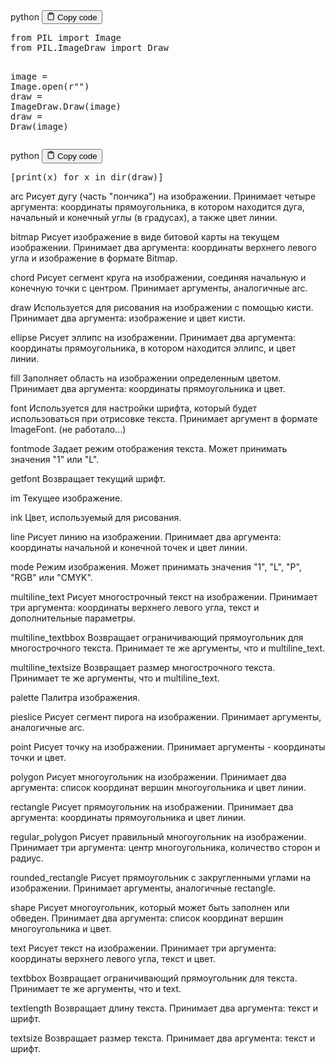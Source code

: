 <div class="code-element">
<div class="lang-line">
  <text>python</text>
  <button class="copy-button"
          id="codef0a8fe71e8f2a5aee70385188ec76976b"
          onclick="copyCode(codef0a8fe71e8f2a5aee70385188ec76976, codef0a8fe71e8f2a5aee70385188ec76976b)">
    <svg stroke="currentColor"
         fill="none"
         stroke-width="2"
         viewBox="0 0 24 24"
         stroke-linecap="round"
         stroke-linejoin="round"
         class="h-4 w-4"
         height="1em"
         width="1em"
         xmlns="http://www.w3.org/2000/svg">
      <path d="M16 4h2a2 2 0 0 1 2 2v14a2 2 0 0 1-2 2H6a2 2 0 0 1-2-2V6a2 2 0 0 1 2-2h2"></path>
      <rect x="8" y="2" width="8" height="4" rx="1" ry="1"></rect>
    </svg>
    <text>Copy code</text>
  </button>

</div>
<div class="code" id="codef0a8fe71e8f2a5aee70385188ec76976"><div class="highlight"><pre><span></span><span class="kn">from</span> <span class="nn">PIL</span> <span class="kn">import</span> <span class="n">Image</span>
<span class="kn">from</span> <span class="nn">PIL.ImageDraw</span> <span class="kn">import</span> <span class="n">Draw</span>

<span class="n">image</span> <span class="o">=</span> <span class="n">Image</span><span class="o">.</span><span class="n">open</span><span class="p">(</span><span class="sa">r</span><span class="s2">&quot;&quot;</span><span class="p">)</span>
<span class="n">draw</span> <span class="o">=</span> <span class="n">ImageDraw</span><span class="o">.</span><span class="n">Draw</span><span class="p">(</span><span class="n">image</span><span class="p">)</span>
<span class="n">draw</span> <span class="o">=</span> <span class="n">Draw</span><span class="p">(</span><span class="n">image</span><span class="p">)</span>
</pre></div></div>
</div>

<div class="code-element">
<div class="lang-line">
  <text>python</text>
  <button class="copy-button"
          id="code1f006a589e571d6e4fe53b1e587b0be2b"
          onclick="copyCode(code1f006a589e571d6e4fe53b1e587b0be2, code1f006a589e571d6e4fe53b1e587b0be2b)">
    <svg stroke="currentColor"
         fill="none"
         stroke-width="2"
         viewBox="0 0 24 24"
         stroke-linecap="round"
         stroke-linejoin="round"
         class="h-4 w-4"
         height="1em"
         width="1em"
         xmlns="http://www.w3.org/2000/svg">
      <path d="M16 4h2a2 2 0 0 1 2 2v14a2 2 0 0 1-2 2H6a2 2 0 0 1-2-2V6a2 2 0 0 1 2-2h2"></path>
      <rect x="8" y="2" width="8" height="4" rx="1" ry="1"></rect>
    </svg>
    <text>Copy code</text>
  </button>

</div>
<div class="code" id="code1f006a589e571d6e4fe53b1e587b0be2"><div class="highlight"><pre><span></span><span class="p">[</span><span class="nb">print</span><span class="p">(</span><span class="n">x</span><span class="p">)</span> <span class="k">for</span> <span class="n">x</span> <span class="ow">in</span> <span class="nb">dir</span><span class="p">(</span><span class="n">draw</span><span class="p">)]</span>
</pre></div></div>
</div>

<p>arc                 Рисует дугу (часть "пончика") на изображении. 
                    Принимает четыре аргумента: координаты прямоугольника, в котором находится дуга, начальный и конечный углы (в градусах), а также цвет линии.</p>
<p>bitmap              Рисует изображение в виде битовой карты на текущем изображении. 
                    Принимает два аргумента: координаты верхнего левого угла и изображение в формате Bitmap.</p>
<p>chord               Рисует сегмент круга на изображении, соединяя начальную и конечную точки с центром. 
                    Принимает аргументы, аналогичные arc.</p>
<p>draw                Используется для рисования на изображении с помощью кисти. 
                    Принимает два аргумента: изображение и цвет кисти.</p>
<p>ellipse             Рисует эллипс на изображении. 
                    Принимает два аргумента: координаты прямоугольника, в котором находится эллипс, и цвет линии.</p>
<p>fill                Заполняет область на изображении определенным цветом. 
                    Принимает два аргумента: координаты прямоугольника и цвет.</p>
<p>font                Используется для настройки шрифта, который будет использоваться при отрисовке текста. 
                    Принимает аргумент в формате ImageFont. (не работало...)</p>
<p>fontmode            Задает режим отображения текста. Может принимать значения "1" или "L".</p>
<p>getfont             Возвращает текущий шрифт.</p>
<p>im                  Текущее изображение.</p>
<p>ink                 Цвет, используемый для рисования.</p>
<p>line                Рисует линию на изображении. 
                    Принимает два аргумента: координаты начальной и конечной точек и цвет линии.</p>
<p>mode                Режим изображения. 
                    Может принимать значения "1", "L", "P", "RGB" или "CMYK".</p>
<p>multiline_text      Рисует многострочный текст на изображении. 
                    Принимает три аргумента: координаты верхнего левого угла, текст и дополнительные параметры.</p>
<p>multiline_textbbox  Возвращает ограничивающий прямоугольник для многострочного текста. 
                    Принимает те же аргументы, что и multiline_text.</p>
<p>multiline_textsize  Возвращает размер многострочного текста. 
                    Принимает те же аргументы, что и multiline_text.</p>
<p>palette             Палитра изображения.</p>
<p>pieslice            Рисует сегмент пирога на изображении. 
                    Принимает аргументы, аналогичные arc.</p>
<p>point               Рисует точку на изображении. 
                    Принимает аргументы - координаты точки и цвет.</p>
<p>polygon             Рисует многоугольник на изображении. 
                    Принимает два аргумента: список координат вершин многоугольника и цвет линии.</p>
<p>rectangle           Рисует прямоугольник на изображении. 
                    Принимает два аргумента: координаты прямоугольника и цвет линии.</p>
<p>regular_polygon     Рисует правильный многоугольник на изображении. 
                    Принимает три аргумента: центр многоугольника, количество сторон и радиус.</p>
<p>rounded_rectangle   Рисует прямоугольник с закругленными углами на изображении. 
                    Принимает аргументы, аналогичные rectangle.</p>
<p>shape               Рисует многоугольник, который может быть заполнен или обведен. 
                    Принимает два аргумента: список координат вершин многоугольника и цвет.</p>
<p>text                Рисует текст на изображении. 
                    Принимает три аргумента: координаты верхнего левого угла, текст и цвет.</p>
<p>textbbox            Возвращает ограничивающий прямоугольник для текста. 
                    Принимает те же аргументы, что и text.</p>
<p>textlength          Возвращает длину текста. 
                    Принимает два аргумента: текст и шрифт.</p>
<p>textsize            Возвращает размер текста. 
                    Принимает два аргумента: текст и шрифт.</p>